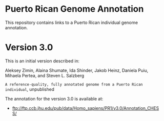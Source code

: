 # Puerto Rican Genome Annotation
This repository contains links to a Puerto Rican individual genome annotation.  

# Version 3.0
This is an initial version described in:

Aleksey Zimin, Alaina Shumate, Ida Shinder, Jakob Heinz, Daniela Puiu, Mihaela Pertea, and Steven L. Salzberg

`A reference-quality, fully annotated genome from a Puerto Rican individual`, unpublished

The annotation for the version 3.0 is available at:

* ftp://ftp.ccb.jhu.edu/pub/data/Homo_sapiens/PR1/v3.0/Annotation_CHESS/

